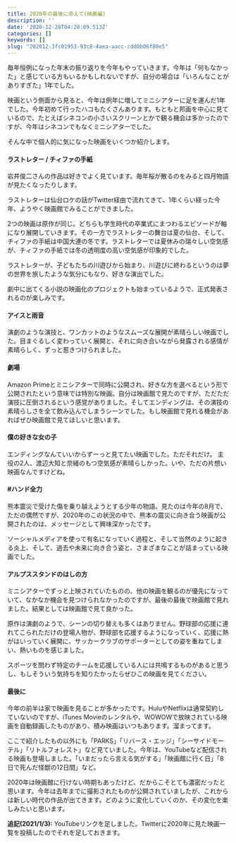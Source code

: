```yaml
---
title: 2020年の最後に添えて(映画編)
description: ''
date: '2020-12-28T04:20:09.513Z'
categories: []
keywords: []
slug: "202012-3fc01953-93c8-4aea-aacc-cdd0b06f80e5"
---
```

毎年恒例になった年末の振り返りを今年もやっていきます。今年は「何もなかった」と感じている方もいるかもしれないですが、自分の場合は「いろんなことがありすぎた」1年でした。

映画という側面から見ると、今年は例年に増してミニシアターに足を運んだ1年でした。今年初めて行ったハコもたくさんあります。もともと邦画を中心に見ているので、たとえばシネコンの小さいスクリーンとかで観る機会は多かったのですが、今年はシネコンでもなくミニシアターでした。

そんな中で個人的に気になった映画をいくつか紹介します。

#### ラストレター / チィファの手紙

岩井俊二さんの作品は好きでよく見ています。毎年桜が散るのをみると四月物語が見たくなったりします。

ラストレターは仙台ロケの話がTwitter経由で流れてきて、1年くらい経った今年、ようやく映画館でみることができました。

2つの映画は原作が同じ。どちらも学生時代の卒業式にまつわるエピソードが軸になり展開していきます。その一方でラストレターの舞台は夏の仙台、そして、チィファの手紙は中国大連の冬です。ラストレターでは夏休みの瑞々しい空気感が、チィファの手紙では冬の透明度の高い空気感が印象的でした。

ラストレターが、子どもたちの川遊びから始まり、川遊びに終わるというのは夢の世界を旅したような気分にもなり、好きな演出でした。

劇中に出てくる小説の映画化のプロジェクトも始まっているようで、正式発表されるのが楽しみです。

#### アイスと雨音

演劇のような演技と、ワンカットのようなスムーズな展開が素晴らしい映画でした。目まぐるしく変わっていく展開と、それに向き合いながら発露される感情が素晴らしく、ずっと惹きつけられました。

#### 劇場

Amazon Primeとミニシアターで同時に公開され、好きな方を選べるという形で公開されたという意味では特別な映画。自分は映画館で見たのですが、ただただ演技に圧倒されるという感覚がありました。そしてエンディングは、その演技の素晴らしさを全て飲み込んでしまうシーンでした。もし映画館で見れる機会があればぜひ映画館で見てほしいと思います。

#### 僕の好きな女の子

エンディングなんていいからずーっと見てたい映画でした。ただそれだけ。 主役の2人、渡辺大知と奈緒のもつ空気感が素晴らしかった。いや、ただの片想い映画なんですけどね。

#### #ハンド全力

熊本震災で受けた傷を乗り越えようとする少年の物語。見たのは今年の8月で、ただの偶然ですが、2020年のこの状況の中で、熊本の震災に向き合う映画が公開されたのは、メッセージとして興味深かったです。

ソーシャルメディアを使って有名になっていく過程と、そして当然のように起きる炎上、そして、過去や未来に向き合う姿と、さまざまなことが詰まっている映画でした。

#### アルプススタンドのはしの方

ミニシアターでずっと上映されていたものの、他の映画を観るのが優先になっていて、なかなか機会を見つけられなかったのですが、最後の最後で映画館で見れました。結果としては映画館で見て良かった。

原作は演劇のようで、シーンの切り替えも多くはありません。野球部の応援に連れてこられただけの登場人物が、野球部を応援するようになっていく、応援に熱がはいっていく展開に、サッカークラブのサポーターとしての姿を重ねてしまい、熱いものを感じました。

スポーツを問わず特定のチームを応援している人には共鳴するものがあると思うし、もしそういう気持ちを知りたかったらぜひこの映画を見てください。

#### 最後に

今年の前半は家で映画を見ることが多かったです。HuluやNetflixは通常契約していないのですが、iTunes Movieのレンタルや、WOWOWで放映されている映画を自動録画したものがあり、積み映画はいつもあります。溜まってます。

ここで紹介したもの以外にも「PARKS」「リバース・エッジ」「シーサイドモーテル」「リトルフォレスト」など見ていました。今年は、YouTubeなど配信される映画も登場しました。「いまだったら言える気がする」「映画館に行く日」「8日で死んだ怪獣の12日間」など。

2020年は映画館に行けない時期もあったけど、だからこそとても濃密だったと思います。今年は去年までに撮影されたものが公開されていましたが、これからは新しい時代の作品が出てきます。どのように変化していくのか、その変化を楽しみたいと思います。

**追記(2021/1/3):** YouTubeリンクを足しました。Twitterに2020年に見た映画一覧を投稿したのでそれを足しておきます。